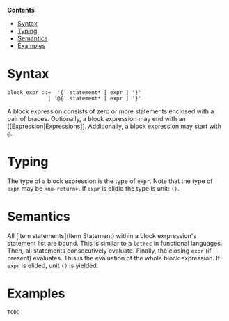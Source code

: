 <!-- START doctoc generated TOC please keep comment here to allow auto update -->
<!-- DON'T EDIT THIS SECTION, INSTEAD RE-RUN doctoc TO UPDATE -->
**Contents**

- [Syntax](#syntax)
- [Typing](#typing)
- [Semantics](#semantics)
- [Examples](#examples)

<!-- END doctoc generated TOC please keep comment here to allow auto update -->

# Syntax

```
block_expr ::=  '{' statement* [ expr ] '}'
             | '@{' statement* [ expr ] '}'
```
A block expression consists of zero or more statements enclosed with a pair of braces.
Optionally, a block expression may end with an [[Expression|Expressions]].
Additionally, a block expression may start with ```@```.

# Typing

The type of a block expression is the type of ```expr```.
Note that the type of ```expr``` may be ```<no-return>```.
If ```expr``` is elidid the type is unit: ```()```.

# Semantics

All [item statements](Item Statement) within a block exrpression's statement list are bound.
This is similar to a ```letrec``` in functional languages.
Then, all statements consecutively evaluate.
Finally, the closing ```expr``` (if present) evaluates.
This is the evaluation of the whole block expression.
If ```expr``` is elided, unit ```()``` is yielded.

# Examples

```rust
TODO
```
